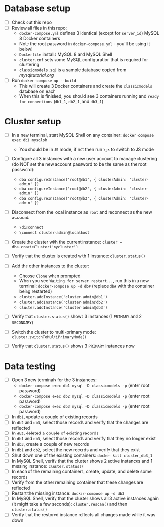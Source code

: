 # Database setup

- [ ] Check out this repo
- [ ] Review all files in this repo:
  - `docker-compose.yml` defines 3 identical (except for `server_id`) MySQL 8 Docker containers
  - Note the root password in `docker-compose.yml` - you'll be using it below!
  - `Dockerfile` installs MySQL 8 and MySQL Shell
  - `cluster.cnf` sets some MySQL configuration that is required for clustering
  - `classicmodels.sql` is a sample database copied from _mysqltutorial.org_
- [ ] Run `docker-compose up --build`
  - This will create 3 Docker containers and create the `classicmodels` database on each
  - When this is finished, you should see 3 containers running and `ready for connections` (`db1_1`, `db2_1`, and `db3_1`)


# Cluster setup

- [ ] In a new terminal, start MySQL Shell on any container: `docker-compose exec db1 mysqlsh`
  - You should be in `JS` mode, if not then run `\js` to switch to JS mode
- [ ] Configure all 3 instances with a new user account to manage clustering (do NOT set the new account password to be the same as the root password):
  - `dba.configureInstance('root@db1', { clusterAdmin: 'cluster-admin' })`
  - `dba.configureInstance('root@db2', { clusterAdmin: 'cluster-admin' })`
  - `dba.configureInstance('root@db3', { clusterAdmin: 'cluster-admin' })`
- [ ] Disconnect from the local instance as `root` and reconnect as the new account:
  - `\disconnect`
  - `\connect cluster-admin@localhost`
- [ ] Create the cluster with the current instance: `cluster = dba.createCluster('mycluster')`
- [ ] Verify that the cluster is created with 1 instance: `cluster.status()`
- [ ] Add the other instances to the cluster:
  - Choose `Clone` when prompted
  - When you see `Waiting for server restart...`, run this in a new terminal: `docker-compose up -d db#` (replace `db#` with the container being restarted)
  - `cluster.addInstance('cluster-admin@db1')`
  - `cluster.addInstance('cluster-admin@db2')`
  - `cluster.addInstance('cluster-admin@db3')`
- [ ] Verify that `cluster.status()` shows 3 instances (1 `PRIMARY` and 2 `SECONDARY`)
- [ ] Switch the cluster to multi-primary mode: `cluster.switchToMultiPrimaryMode()`
- [ ] Verify that `cluster.status()` shows 3 `PRIMARY` instances now


# Data testing

- [ ] Open 3 new terminals for the 3 instances:
  - `docker-compose exec db1 mysql -D classicmodels -p` (enter root password)
  - `docker-compose exec db2 mysql -D classicmodels -p` (enter root password)
  - `docker-compose exec db3 mysql -D classicmodels -p` (enter root password)
- [ ] In `db1`, update a couple of existing records
- [ ] In `db2` and `db3`, select those records and verify that the changes are reflected
- [ ] In `db2`, deleted a couple of existing records
- [ ] In `db1` and `db3`, select those records and verify that they no longer exist
- [ ] In `db3`, create a couple of new records
- [ ] In `db1` and `db2`, select the new records and verify that they exist
- [ ] Shut down one of the existing containers: `docker kill cluster_db3_1`
- [ ] In MySQL Shell, verify that the cluster shows 2 active instances and 1 missing instance: `cluster.status()`
- [ ] In each of the remaining containers, create, update, and delete some records
- [ ] Verify from the other remaining container that these changes are reflected
- [ ] Restart the missing instance: `docker-compose up -d db3`
- [ ] In MySQL Shell, verify that the cluster shows all 3 active instances again (it might take a few seconds): `cluster.rescan()` and then `cluster.status()`
- [ ] Verify that the restored instance reflects all changes made while it was down
